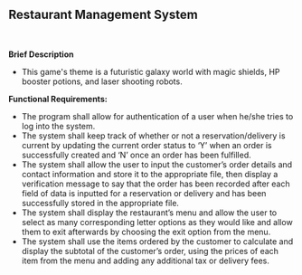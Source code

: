 ## Restaurant Management System


<br >


<strong>Brief Description</strong>


* This game's theme is a futuristic galaxy world with magic shields, HP booster potions, and laser shooting robots.

<strong>Functional Requirements:</strong>


* The program shall allow for authentication of a user when he/she tries to log into the
system.
* The system shall keep track of whether or not a reservation/delivery is current by
updating the current order status to ‘Y’ when an order is successfully created and ‘N’
once an order has been fulfilled.
* The system shall allow the user to input the customer’s order details and contact
information and store it to the appropriate file, then display a verification message to say
that the order has been recorded after each field of data is inputted for a reservation or
delivery and has been successfully stored in the appropriate file.
* The system shall display the restaurant’s menu and allow the user to select as many
corresponding letter options as they would like and allow them to exit afterwards by
choosing the exit option from the menu.
* The system shall use the items ordered by the customer to calculate and display the
subtotal of the customer’s order, using the prices of each item from the menu and adding
any additional tax or delivery fees.
